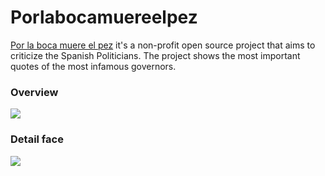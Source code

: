 # Porlabocamuereelpez
[Por la boca muere el pez](http://www.porlabocamuereelpez.com) it's a non-profit open source project that aims to criticize the Spanish Politicians. The project shows the most important quotes of the most infamous governors.
### Overview
![](http://new.tinygrab.com/e14c28c920f757f6ce1632f8c03ecae3172c4f853a.png)

### Detail face
![](http://new.tinygrab.com/e14c28c920193f5c811e6ba5af5ec4d524888a1864.png)
